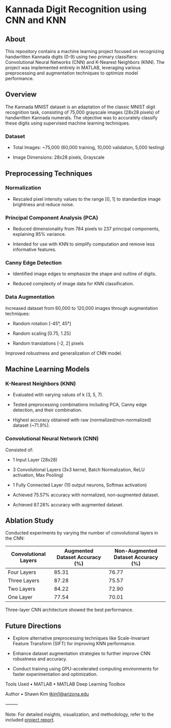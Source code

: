 # Kannada Digit Recognition using CNN and KNN

## About

This repository contains a machine learning project focused on recognizing
handwritten Kannada digits (0-9) using two primary classifiers: Convolutional
Neural Networks (CNN) and K-Nearest Neighbors (KNN). The project was implemented
entirely in MATLAB, leveraging various preprocessing and augmentation techniques
to optimize model performance.

## Overview

The Kannada MNIST dataset is an adaptation of the classic MNIST digit
recognition task, consisting of 75,000 grayscale images (28x28 pixels) of
handwritten Kannada numerals. The objective was to accurately classify these
digits using supervised machine learning techniques.

### Dataset

* Total Images: ~75,000 (60,000 training, 10,000 validation, 5,000 testing)

* Image Dimensions: 28x28 pixels, Grayscale

## Preprocessing Techniques

### Normalization

* Rescaled pixel intensity values to the range [0, 1] to standardize image
  brightness and reduce noise.

### Principal Component Analysis (PCA)

* Reduced dimensionality from 784 pixels to 237 principal components, explaining
  95% variance.

* Intended for use with KNN to simplify computation and remove less informative
  features.

### Canny Edge Detection

* Identified image edges to emphasize the shape and outline of digits.

* Reduced complexity of image data for KNN classification.

### Data Augmentation

Increased dataset from 60,000 to 120,000 images through augmentation techniques:

* Random rotation [-45°, 45°]

* Random scaling [0.75, 1.25]

* Random translations [-2, 2] pixels

Improved robustness and generalization of CNN model.

## Machine Learning Models

### K-Nearest Neighbors (KNN)

* Evaluated with varying values of k (3, 5, 7).

* Tested preprocessing combinations including PCA, Canny edge detection, and
  their combination.

* Highest accuracy obtained with raw (normalized/non-normalized) dataset
  (~71.9%).

### Convolutional Neural Network (CNN)

Consisted of:

* 1 Input Layer (28x28)

* 3 Convolutional Layers (3x3 kernel, Batch Normalization, ReLU activation, Max
	Pooling)

* 1 Fully Connected Layer (10 output neurons, Softmax activation)

* Achieved 75.57% accuracy with normalized, non-augmented dataset.

* Achieved 87.28% accuracy with augmented dataset.

## Ablation Study

Conducted experiments by varying the number of convolutional layers in the CNN:

| Convolutional Layers | Augmented Dataset Accuracy (%) | Non-Augmented Dataset Accuracy (%) |
|----------------------|--------------------------------|------------------------------------|
| Four Layers          | 85.31                          | 76.77                              |
| Three Layers         | 87.28                          | 75.57                              |
| Two Layers           | 84.22                          | 72.90                              |
| One Layer            | 77.54                          | 70.01                              |

Three-layer CNN architecture showed the best performance.

## Future Directions

* Explore alternative preprocessing techniques like Scale-Invariant Feature
  Transform (SIFT) for improving KNN performance.

* Enhance dataset augmentation strategies to further improve CNN robustness and
  accuracy.

* Conduct training using GPU-accelerated computing environments for faster
  experimentation and optimization.

Tools Used • MATLAB • MATLAB Deep Learning Toolbox

Author • Shawn Kim tkim1@arizona.edu

⸻

Note: For detailed insights, visualization, and methodology, refer to the
included [project report](final_project.pdf).
